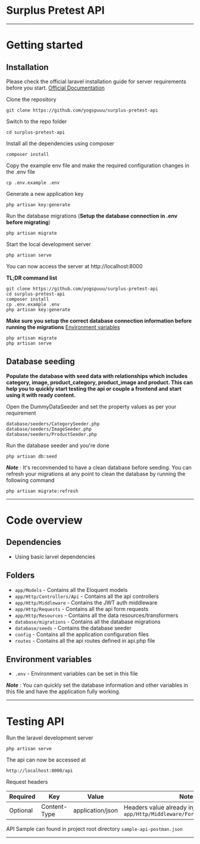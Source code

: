 # Surplus Pretest API
----------

# Getting started

## Installation

Please check the official laravel installation guide for server requirements before you start. [Official Documentation](https://laravel.com/docs/10.x/installation#main-content)

Clone the repository

    git clone https://github.com/yogspuuu/surplus-pretest-api

Switch to the repo folder

    cd surplus-pretest-api

Install all the dependencies using composer

    composer install

Copy the example env file and make the required configuration changes in the .env file

    cp .env.example .env

Generate a new application key

    php artisan key:generate

Run the database migrations (**Setup the database connection in .env before migrating**)

    php artisan migrate

Start the local development server

    php artisan serve

You can now access the server at http://localhost:8000

**TL;DR command list**

    git clone https://github.com/yogspuuu/surplus-pretest-api
    cd surplus-pretest-api
    composer install
    cp .env.example .env
    php artisan key:generate 
    
**Make sure you setup the correct database connection information before running the migrations** [Environment variables](#environment-variables)

    php artisan migrate
    php artisan serve

## Database seeding

**Populate the database with seed data with relationships which includes category, image, product_category, product_image and product. This can help you to quickly start testing the api or couple a frontend and start using it with ready content.**

Open the DummyDataSeeder and set the property values as per your requirement

    database/seeders/CategorySeeder.php
    database/seeders/ImageSeeder.php
    database/seeders/ProductSeeder.php

Run the database seeder and you're done

    php artisan db:seed

***Note*** : It's recommended to have a clean database before seeding. You can refresh your migrations at any point to clean the database by running the following command

    php artisan migrate:refresh
----------

# Code overview

## Dependencies

- Using basic larvel dependencies

## Folders

- `app/Models` - Contains all the Eloquent models
- `app/Http/Controllers/Api` - Contains all the api controllers
- `app/Http/Middleware` - Contains the JWT auth middleware
- `app/Http/Requests` - Contains all the api form requests
- `app/Http/Resources` - Contains all the data resources/transformers
- `database/migrations` - Contains all the database migrations
- `database/seeds` - Contains the database seeder
- `config` - Contains all the application configuration files
- `routes` - Contains all the api routes defined in api.php file

## Environment variables

- `.env` - Environment variables can be set in this file

***Note*** : You can quickly set the database information and other variables in this file and have the application fully working.

----------

# Testing API

Run the laravel development server

    php artisan serve

The api can now be accessed at

    http://localhost:8000/api

Request headers

|   **Required**  |   **Key**   | **Value**     |   **Note**    |
|----------	|------------------	|------------------	|------------
| Optional  | Content-Type     	| application/json 	| Headers value already injected in `app/Http/Middleware/ForceJsonResponse.php`|


API Sample can found in project root directory `sample-api-postman.json`

----------